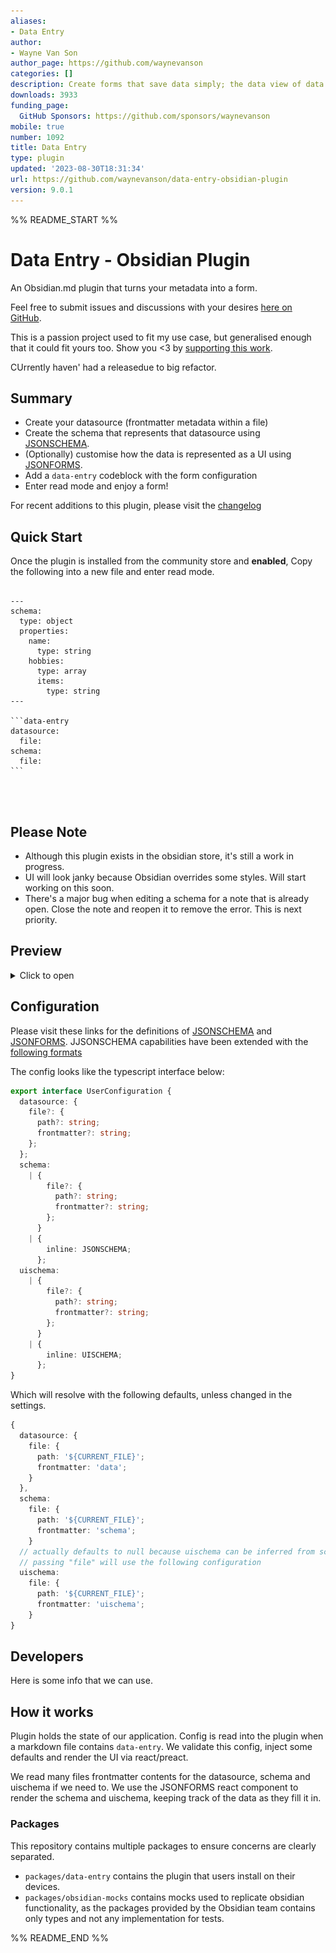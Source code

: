 ```yaml
---
aliases:
- Data Entry
author:
- Wayne Van Son
author_page: https://github.com/waynevanson
categories: []
description: Create forms that save data simply; the data view of data entry
downloads: 3933
funding_page:
  GitHub Sponsors: https://github.com/sponsors/waynevanson
mobile: true
number: 1092
title: Data Entry
type: plugin
updated: '2023-08-30T18:31:34'
url: https://github.com/waynevanson/data-entry-obsidian-plugin
version: 9.0.1
---
```


%% README_START %%

# Data Entry - Obsidian Plugin

An Obsidian.md plugin that turns your metadata into a form.

Feel free to submit issues and discussions with your desires [here on GitHub](https://github.com/waynevanson/data-entry-obsidian-plugin/issues/new).

This is a passion project used to fit my use case, but generalised enough that it could fit yours too. Show you <3 by [supporting this work](https://github.com/sponsors/waynevanson).

CUrrently haven' had a releasedue to big refactor.

## Summary

- Create your datasource (frontmatter metadata within a file)
- Create the schema that represents that datasource using [JSONSCHEMA](https://json-schema.org/specification.html).
- (Optionally) customise how the data is represented as a UI using [JSONFORMS](https://jsonforms.io/docs#how-does-it-work).
- Add a `data-entry` codeblock with the form configuration
- Enter read mode and enjoy a form!

For recent additions to this plugin, please visit the [changelog](https://github.com/waynevanson/data-entry-obsidian-plugin/blob/main/packages/data-entry/CHANGELOG.md)

## Quick Start

Once the plugin is installed from the community store and **enabled**,
Copy the following into a new file and enter read mode.

<pre>
<code>
---
schema:
  type: object
  properties:
    name:
      type: string
    hobbies:
      type: array
      items:
        type: string
---

```data-entry
datasource:
  file:
schema:
  file:
```



</code></pre>

## Please Note

- Although this plugin exists in the obsidian store, it's still a work in progress.
- UI will look janky because Obsidian overrides some styles. Will start working on this soon.
- There's a major bug when editing a schema for a note that is already open. Close the note and reopen it to remove the error. This is next priority.

## Preview

<details>
<summary>Click to open</summary>

![](https://raw.githubusercontent.com/waynevanson/data-entry-obsidian-plugin/HEAD/assets/mobile-data.png)
![](https://raw.githubusercontent.com/waynevanson/data-entry-obsidian-plugin/HEAD/assets/mobile.png)
![](https://raw.githubusercontent.com/waynevanson/data-entry-obsidian-plugin/HEAD/assets/tablet.png)
![](https://raw.githubusercontent.com/waynevanson/data-entry-obsidian-plugin/HEAD/assets/desktop.png)

</details>

## Configuration

Please visit these links for the definitions of [JSONSCHEMA](https://json-schema.org/specification.html) and [JSONFORMS](https://jsonforms.io/docs#how-does-it-work). JJSONSCHEMA capabilities have been extended with the [following formats](https://ajv.js.org/packages/ajv-formats.html)

The config looks like the typescript interface below:

```typescript
export interface UserConfiguration {
  datasource: {
    file?: {
      path?: string;
      frontmatter?: string;
    };
  };
  schema:
    | {
        file?: {
          path?: string;
          frontmatter?: string;
        };
      }
    | {
        inline: JSONSCHEMA;
      };
  uischema:
    | {
        file?: {
          path?: string;
          frontmatter?: string;
        };
      }
    | {
        inline: UISCHEMA;
      };
}
```

Which will resolve with the following defaults, unless changed in the settings.

```typescript
{
  datasource: {
    file: {
      path: '${CURRENT_FILE}';
      frontmatter: 'data';
    }
  },
  schema:
    file: {
      path: '${CURRENT_FILE}';
      frontmatter: 'schema';
    }
  // actually defaults to null because uischema can be inferred from schema.
  // passing "file" will use the following configuration
  uischema:
    file: {
      path: '${CURRENT_FILE}';
      frontmatter: 'uischema';
    }
}
```

## Developers

Here is some info that we can use.

## How it works

Plugin holds the state of our application.
Config is read into the plugin when a markdown file contains `data-entry`.
We validate this config, inject some defaults and render the UI via react/preact.

We read many files frontmatter contents for the datasource, schema and uischema if we need to.
We use the JSONFORMS react component to render the schema and uischema, keeping track of the data as they fill it in.

### Packages

This repository contains multiple packages to ensure concerns are clearly separated.

- `packages/data-entry` contains the plugin that users install on their devices.
- `packages/obsidian-mocks` contains mocks used to replicate obsidian functionality, as the packages provided by the Obsidian team contains only types and not any implementation for tests.


%% README_END %%